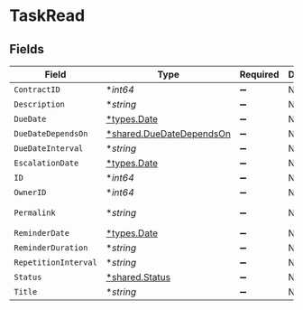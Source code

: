 # TaskRead


## Fields

| Field                                                                      | Type                                                                       | Required                                                                   | Description                                                                | Example                                                                    |
| -------------------------------------------------------------------------- | -------------------------------------------------------------------------- | -------------------------------------------------------------------------- | -------------------------------------------------------------------------- | -------------------------------------------------------------------------- |
| `ContractID`                                                               | **int64*                                                                   | :heavy_minus_sign:                                                         | N/A                                                                        | 1                                                                          |
| `Description`                                                              | **string*                                                                  | :heavy_minus_sign:                                                         | N/A                                                                        | Lorem ipsum dolor sit amet.                                                |
| `DueDate`                                                                  | [*types.Date](../../types/date.md)                                         | :heavy_minus_sign:                                                         | N/A                                                                        | 2021-12-31                                                                 |
| `DueDateDependsOn`                                                         | [*shared.DueDateDependsOn](../../../pkg/models/shared/duedatedependson.md) | :heavy_minus_sign:                                                         | N/A                                                                        | end_date                                                                   |
| `DueDateInterval`                                                          | **string*                                                                  | :heavy_minus_sign:                                                         | N/A                                                                        | -P10D                                                                      |
| `EscalationDate`                                                           | [*types.Date](../../types/date.md)                                         | :heavy_minus_sign:                                                         | N/A                                                                        | 2021-12-20                                                                 |
| `ID`                                                                       | **int64*                                                                   | :heavy_minus_sign:                                                         | N/A                                                                        | 1                                                                          |
| `OwnerID`                                                                  | **int64*                                                                   | :heavy_minus_sign:                                                         | N/A                                                                        | 1                                                                          |
| `Permalink`                                                                | **string*                                                                  | :heavy_minus_sign:                                                         | N/A                                                                        | https://app.contractify.io/client/company/company-slug/tasks/1             |
| `ReminderDate`                                                             | [*types.Date](../../types/date.md)                                         | :heavy_minus_sign:                                                         | N/A                                                                        | 2021-11-30                                                                 |
| `ReminderDuration`                                                         | **string*                                                                  | :heavy_minus_sign:                                                         | N/A                                                                        | P1M                                                                        |
| `RepetitionInterval`                                                       | **string*                                                                  | :heavy_minus_sign:                                                         | N/A                                                                        | P1Y                                                                        |
| `Status`                                                                   | [*shared.Status](../../../pkg/models/shared/status.md)                     | :heavy_minus_sign:                                                         | N/A                                                                        | accomplished                                                               |
| `Title`                                                                    | **string*                                                                  | :heavy_minus_sign:                                                         | N/A                                                                        | My task                                                                    |